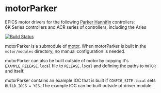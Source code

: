 # motorParker
EPICS motor drivers for the following [Parker Hannifin](http://www.parkermotion.com/) controllers:<br>
6K Series controllers and ACR series of controllers, including the Aries

[![Build Status](https://github.com/epics-motor/motorParker/actions/workflows/ci-scripts-build.yml/badge.svg)](https://github.com/epics-motor/motorParker/actions/workflows/ci-scripts-build.yml)
<!--[![Build Status](https://travis-ci.org/epics-motor/motorParker.png)](https://travis-ci.org/epics-motor/motorParker)-->

motorParker is a submodule of [motor](https://github.com/epics-modules/motor).  When motorParker is built in the ``motor/modules`` directory, no manual configuration is needed.

motorParker can also be built outside of motor by copying it's ``EXAMPLE_RELEASE.local`` file to ``RELEASE.local`` and defining the paths to ``MOTOR`` and itself.

motorParker contains an example IOC that is built if ``CONFIG_SITE.local`` sets ``BUILD_IOCS = YES``.  The example IOC can be built outside of driver module.

